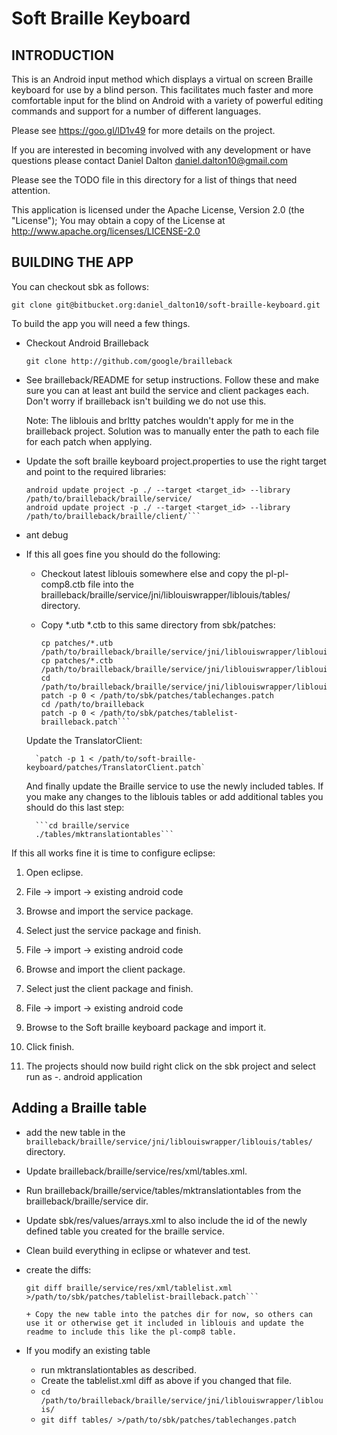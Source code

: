 # Soft Braille Keyboard #

## INTRODUCTION ##

This is an Android input method which displays a virtual on screen Braille keyboard for use by a blind person. This facilitates much faster and more comfortable input for the blind on Android with a variety of powerful editing commands and support for a number of different languages.

Please see https://goo.gl/lD1v49 for more details on the project.

If you are interested in becoming involved with any development or have questions please contact Daniel Dalton <daniel.dalton10@gmail.com>

Please see the TODO file in this directory for a list of things that need attention.

This application is licensed under the Apache License, Version 2.0 (the "License"); You may obtain a copy of the License at http://www.apache.org/licenses/LICENSE-2.0

## BUILDING THE APP ##

You can checkout sbk as follows:

` git clone git@bitbucket.org:daniel_dalton10/soft-braille-keyboard.git `

To build the app you will need a few things.

* Checkout Android Brailleback
	
	`git clone http://github.com/google/brailleback`

* See brailleback/README for setup instructions. Follow these and make sure you can at least ant build the service and client packages each. Don't worry if brailleback isn't building we do not use this.
	
	Note: The liblouis and brltty patches wouldn't apply for me in the brailleback project. Solution was to manually enter the path to each file for each patch when applying.

* Update the soft braille keyboard project.properties to use the right target and point to the required libraries:
	
	```cd /path/to/soft-braille-keyboard
	android update project -p ./ --target <target_id> --library /path/to/brailleback/braille/service/
	android update project -p ./ --target <target_id> --library /path/to/brailleback/braille/client/```

* ant debug

* If this all goes fine you should do the following:
	
	* Checkout latest liblouis somewhere else and copy the pl-pl-comp8.ctb file into the brailleback/braille/service/jni/liblouiswrapper/liblouis/tables/ directory.
	
	* Copy *.utb *.ctb to this same directory from sbk/patches:
		
		```cd /path/to/sbk_checkout
		cp patches/*.utb /path/to/brailleback/braille/service/jni/liblouiswrapper/liblouis/tables/
		cp patches/*.ctb /path/to/brailleback/braille/service/jni/liblouiswrapper/liblouis/tables/
		cd /path/to/brailleback/braille/service/jni/liblouiswrapper/liblouis/
		patch -p 0 < /path/to/sbk/patches/tablechanges.patch
		cd /path/to/brailleback
		patch -p 0 < /path/to/sbk/patches/tablelist-brailleback.patch```
		
  Update the TranslatorClient:
		
		`patch -p 1 < /path/to/soft-braille-keyboard/patches/TranslatorClient.patch`
		
  And finally update the Braille service to use the newly included tables. If you make any changes to the liblouis tables or add additional tables you should do this last step:
		
		```cd braille/service
		./tables/mktranslationtables```

If this all works fine it is time to configure eclipse:

1. Open eclipse.

2. File -> import -> existing android code

3. Browse and import the service package.

4. Select just the service package and finish.

5. File -> import -> existing android code

6. Browse and import the client package.

7. Select just the client package and finish.

8. File -> import -> existing android code

9. Browse to the Soft braille keyboard package and import it.

10. Click finish.

11. The projects should now build right click on the sbk project and select run as -. android application 

## Adding a Braille table ##

- add the new table in the
	`brailleback/braille/service/jni/liblouiswrapper/liblouis/tables/`
	directory.

- Update brailleback/braille/service/res/xml/tables.xml.

- Run brailleback/braille/service/tables/mktranslationtables from the brailleback/braille/service dir.

- Update sbk/res/values/arrays.xml to also include the id of the newly defined table you created for the braille service.

- Clean build everything in eclipse or whatever and test.

- create the diffs:
	```+ cd /path/to/brailleback
	git diff braille/service/res/xml/tablelist.xml >/path/to/sbk/patches/tablelist-brailleback.patch```
	
	+ Copy the new table into the patches dir for now, so others can use it or otherwise get it included in liblouis and update the readme to include this like the pl-comp8 table.

- If you modify an existing table
	+ run mktranslationtables as described.
	+ Create the tablelist.xml diff as above if you changed that file. 
	+ `cd /path/to/brailleback/braille/service/jni/liblouiswrapper/liblouis/`
	+ `git diff tables/ >/path/to/sbk/patches/tablechanges.patch`
